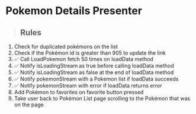 # Pokemon Details Presenter

> ## Rules
1. Check for duplicated pokémons on the list
2. Check if the Pokémon id is greater than 905 to update the link
3. ✅ Call LoadPokemon fetch 50 times on loadData method
4. ✅ Notify isLoadingStream as true before calling loadData method
5. ✅ Notify isLoadingStream as false at the end of loadData method
6. ✅ Notify pokemonStream with a Pokemon list if loadData succeeds
7. ✅ Notify pokemonStream with error if loadData returns error
8. Add Pokémon to favorites on favorite button pressed
9. Take user back to Pokémon List page scrolling to the Pokémon that was on the page